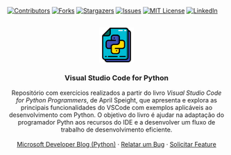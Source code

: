 <div id="top"></div>
<!--
*** I'm using markdown "reference style" links for readability.
*** Reference links are enclosed in brackets [ ] instead of parentheses ( ).
*** See the bottom of this document for the declaration of the reference variables
*** for contributors-url, forks-url, etc. This is an optional, concise syntax you may use.
*** https://www.markdownguide.org/basic-syntax/#reference-style-links
-->

[![Contributors][contributors-shield]][contributors-url]
[![Forks][forks-shield]][forks-url]
[![Stargazers][stars-shield]][stars-url]
[![Issues][issues-shield]][issues-url]
[![MIT License][license-shield]][license-url]
[![LinkedIn][linkedin-shield]][linkedin-url]

<!-- PROJECT LOGO -->
<br />
<div align="center">
  <a href="https://github.com/github_username/repo_name">
    <img src="images/logo.png" alt="Visual Studio Code for Python Programmers" width="80" height="80">
  </a>

<h3 align="center">Visual Studio Code for Python</h3>

  <p align="center">
    Repositório com exercícios realizados a partir do livro <i>Visual Studio Code for Python Programmers</i>, de April Speight, que apresenta e explora as principais funcionalidades do VSCode com exemplos aplicáveis ao desenvolvimento com Python. O objetivo do livro é ajudar na adaptação do programador Pythn aos recursos do IDE e a desenvolver um fluxo de trabalho de desenvolvimento eficiente.
    <br />
    <br />
    <a href="https://devblogs.microsoft.com/python/">Microsoft Developer Blog (Python)</a>
    ·
    <a href="https://github.com/github_username/repo_name/issues">Relatar um Bug</a>
    ·
    <a href="https://github.com/github_username/repo_name/issues">Solicitar Feature</a>
  </p>
</div>

<!-- MARKDOWN LINKS & IMAGES -->
<!-- https://www.markdownguide.org/basic-syntax/#reference-style-links -->
[contributors-shield]: https://img.shields.io/github/contributors/joaofaveri/VSCode-for-Python.svg?style=for-the-badge
[contributors-url]: https://github.com/joaofaveri/VSCode-for-Python/graphs/contributors
[forks-shield]: https://img.shields.io/github/forks/joaofaveri/VSCode-for-Python.svg?style=for-the-badge
[forks-url]: https://github.com/joaofaveri/VSCode-for-Python/network/members
[stars-shield]: https://img.shields.io/github/stars/joaofaveri/VSCode-for-Python.svg?style=for-the-badge
[stars-url]: https://github.com/joaofaveri/VSCode-for-Python/stargazers
[issues-shield]: https://img.shields.io/github/issues/joaofaveri/VSCode-for-Python.svg?style=for-the-badge
[issues-url]: https://github.com/joaofaveri/VSCode-for-Python/issues
[license-shield]: https://img.shields.io/github/license/joaofaveri/VSCode-for-Python.svg?style=for-the-badge
[license-url]: https://github.com/joaofaveri/VSCode-for-Python/blob/master/LICENSE.txt
[linkedin-shield]: https://img.shields.io/badge/-LinkedIn-black.svg?style=for-the-badge&logo=linkedin&colorB=555
[linkedin-url]: https://linkedin.com/in/joaofaveri
[product-screenshot]: images/screenshot.png
